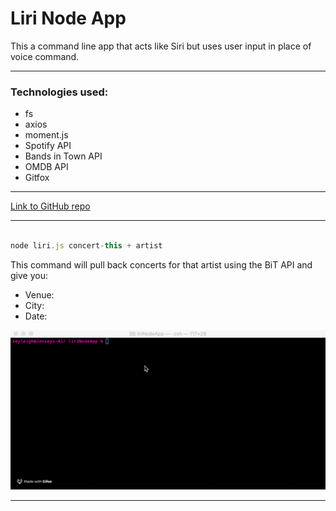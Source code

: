 # Liri Node App

This a command line app that acts like Siri but uses user input in place of voice command. 

---

### Technologies used:

* fs
* axios
* moment.js
* Spotify API
* Bands in Town API
* OMDB API
* Gitfox

---

[Link to GitHub repo](https://github.com/seyleigh/liriNodeApp)

---

```javascript

node liri.js concert-this + artist

```
This command will pull back concerts for that artist using the BiT API and give you:
- Venue:
- City:
- Date:

![Concert This Function](./images/concert.gif)

---

